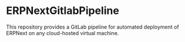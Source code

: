 # ERPNextGitlabPipeline
This repository provides a GitLab pipeline for automated deployment of ERPNext on any cloud-hosted virtual machine.
